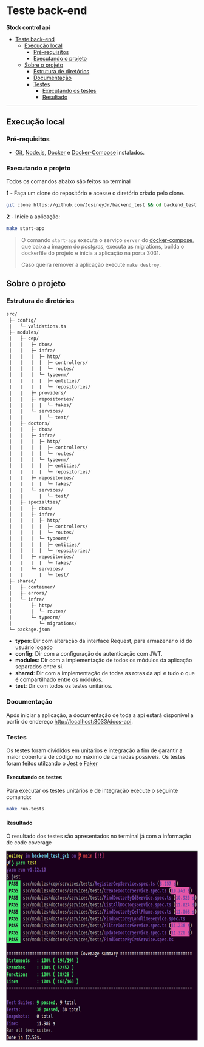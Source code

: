 # Teste back-end

**Stock control api**

- [Teste back-end](#teste-back-end)
  - [Execução local](#execução-local)
    - [Pré-requisitos](#pré-requisitos)
    - [Executando o projeto](#executando-o-projeto)
  - [Sobre o projeto](#sobre-o-projeto)
    - [Estrutura de diretórios](#estrutura-de-diretórios)
    - [Documentação](#documentação)
    - [Testes](#testes)
      - [Executando os testes](#executando-os-testes)
      - [Resultado](#resultado)

---

## Execução local

### Pré-requisitos

- [Git](https://git-scm.com/download/), [Node.js](https://nodejs.org/en/download/), [Docker](https://docs.docker.com/get-docker/) e [Docker-Compose](https://docs.docker.com/compose/install/) instalados.

### Executando o projeto

Todos os comandos abaixo são feitos no terminal

**1** - Faça um clone do repositório e acesse o diretório criado pelo clone.

```sh
git clone https://github.com/JosineyJr/backend_test && cd backend_test
```

**2** - Inicie a aplicação:

```sh
make start-app
```

> O comando `start-app` executa o serviço `server` do [docker-compose](./docker-compose.yml), que baixa a imagem do _postgres_, executa as migrations, builda o dockerfile do projeto e inicia a aplicação na porta 3031.
>
> Caso queira remover a aplicação execute `make destroy`.

## Sobre o projeto

### Estrutura de diretórios

```
src/
 ├─ config/
 |   └─ validations.ts
 ├─ modules/
 |   ├─ cep/
 |   |   ├─ dtos/
 |   |   ├─ infra/
 |   |   |  ├─ http/
 |   |   |  |  ├─ controllers/
 |   |   |  |  └─ routes/
 |   |   |  └─ typeorm/
 |   |   |  |  ├─ entities/
 |   |   |  |  └─ repositories/
 |   |   ├─ providers/
 |   |   ├─ repositories/
 |   |   |  |  └─ fakes/
 |   |   └─ services/
 |   |      |  └─ test/
 |   ├─ doctors/
 |   |   ├─ dtos/
 |   |   ├─ infra/
 |   |   |  ├─ http/
 |   |   |  |  ├─ controllers/
 |   |   |  |  └─ routes/
 |   |   |  └─ typeorm/
 |   |   |  |  ├─ entities/
 |   |   |  |  └─ repositories/
 |   |   ├─ repositories/
 |   |   |  |  └─ fakes/
 |   |   └─ services/
 |   |      |  └─ test/
 |   ├─ specialties/
 |   |   ├─ dtos/
 |   |   ├─ infra/
 |   |   |  ├─ http/
 |   |   |  |  ├─ controllers/
 |   |   |  |  └─ routes/
 |   |   |  └─ typeorm/
 |   |   |  |  ├─ entities/
 |   |   |  |  └─ repositories/
 |   |   ├─ repositories/
 |   |   |  |  └─ fakes/
 |   |   └─ services/
 |   |      |  └─ test/
 ├─ shared/
 |   ├─ container/
 |   ├─ errors/
 |   └─ infra/
 |       ├─ http/
 |       |  └─ routes/
 |       └─ typeorm/
 |          └─ migrations/
 └─ package.json
```

- **types**: Dir com alteração da interface Request, para armazenar o id do usuário logado
- **config**: Dir com a configuração de autenticação com JWT.
- **modules**: Dir com a implementação de todos os módulos da aplicação separados entre si.
- **shared**: Dir com a implementação de todas as rotas da api e tudo o que é compartilhado entre os módulos.
- **test**: Dir com todos os testes unitários.

### Documentação

Após iniciar a aplicação, a documentação de toda a api estará disponível a partir do endereço <http://localhost:3033/docs-api>.

### Testes

Os testes foram divididos em unitários e integração a fim de garantir a maior cobertura de código no máximo de camadas possíveis. Os testes foram feitos utilzando o [Jest](https://www.npmjs.com/package/jest) e [Faker](https://www.npmjs.com/package/faker)

#### Executando os testes

Para executar os testes unitários e de integração execute o seguinte comando:

```sh
make run-tests
```

#### Resultado

O resultado dos testes são apresentados no terminal já com a informação de code coverage

<img src=https://github.com/JosineyJr/backend_test/blob/main/testCoverage.png height="500">
